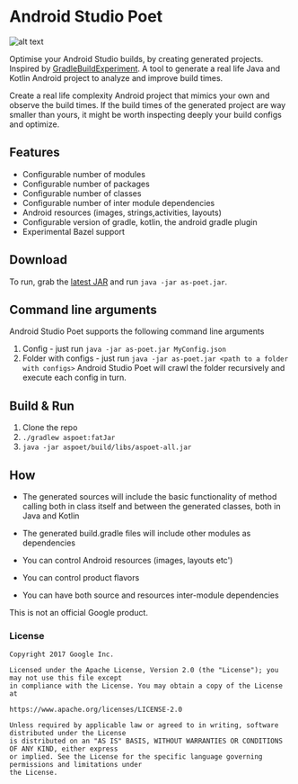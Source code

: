 # Android Studio Poet

![alt text](https://github.com/borisf/java-generator/blob/master/img/generator.png)  

Optimise your Android Studio builds, by creating generated projects. Inspired by [GradleBuildExperiment](https://github.com/NikitaKozlov/GradleBuildExperiment). A tool to generate a real life Java and Kotlin Android project to analyze and improve build times.

Create a real life complexity Android project that mimics your own and observe the build times. If the build times of the generated project are way smaller than yours, it might be worth inspecting deeply your build configs and optimize.

## Features

* Configurable number of modules
* Configurable number of packages
* Configurable number of classes
* Configurable number of inter module dependencies
* Android resources (images, strings,activities, layouts)
* Configurable version of gradle, kotlin, the android gradle plugin
* Experimental Bazel support

## Download
To run, grab the [latest JAR](https://github.com/android/android-studio-poet/releases)
and run `java -jar as-poet.jar`.

## Command line arguments
Android Studio Poet supports the following command line arguments
1. Config - just run  `java -jar as-poet.jar MyConfig.json`
2. Folder with configs - just run  `java -jar as-poet.jar <path to a folder with configs>` Android Studio Poet 
will crawl the folder recursively and execute each config in turn.

## Build & Run
1. Clone the repo
2. `./gradlew aspoet:fatJar`
3. `java -jar aspoet/build/libs/aspoet-all.jar`

## How
* The generated sources will include the basic functionality of method calling both in class itself and between the generated classes, both in Java and Kotlin

* The generated build.gradle files will include other modules as dependencies

* You can control Android resources (images, layouts etc')

* You can control product flavors

* You can have both source and resources inter-module dependencies

This is not an official Google product.

### License

```
Copyright 2017 Google Inc.

Licensed under the Apache License, Version 2.0 (the "License"); you may not use this file except
in compliance with the License. You may obtain a copy of the License at

https://www.apache.org/licenses/LICENSE-2.0

Unless required by applicable law or agreed to in writing, software distributed under the License
is distributed on an "AS IS" BASIS, WITHOUT WARRANTIES OR CONDITIONS OF ANY KIND, either express
or implied. See the License for the specific language governing permissions and limitations under
the License.
```
